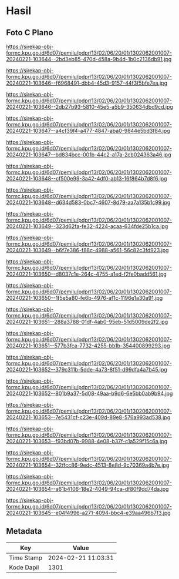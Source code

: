 # Hasil

## Foto C Plano

https://sirekap-obj-formc.kpu.go.id/6d07/pemilu/pdpr/13/02/06/20/01/1302062001007-20240221-103644--2bd3eb85-470d-458a-9b4d-1b0c2136db91.jpg

https://sirekap-obj-formc.kpu.go.id/6d07/pemilu/pdpr/13/02/06/20/01/1302062001007-20240221-103646--f6968491-dbb4-45d3-9157-44f3f5bfe7ea.jpg

https://sirekap-obj-formc.kpu.go.id/6d07/pemilu/pdpr/13/02/06/20/01/1302062001007-20240221-103646--2db27b93-5810-45e5-a5b9-350634dbd9cd.jpg

https://sirekap-obj-formc.kpu.go.id/6d07/pemilu/pdpr/13/02/06/20/01/1302062001007-20240221-103647--a4cf39f4-a477-4847-aba0-9844e5bd3f84.jpg

https://sirekap-obj-formc.kpu.go.id/6d07/pemilu/pdpr/13/02/06/20/01/1302062001007-20240221-103647--bd834bcc-001b-44c2-a17a-2cb024363a46.jpg

https://sirekap-obj-formc.kpu.go.id/6d07/pemilu/pdpr/13/02/06/20/01/1302062001007-20240221-103648--cf500e99-3a42-4df0-ab13-16f864b7d8f6.jpg

https://sirekap-obj-formc.kpu.go.id/6d07/pemilu/pdpr/13/02/06/20/01/1302062001007-20240221-103648--d634d583-0bc7-4607-8d79-aa7a135b1c99.jpg

https://sirekap-obj-formc.kpu.go.id/6d07/pemilu/pdpr/13/02/06/20/01/1302062001007-20240221-103649--323d62fa-fe32-4224-acaa-634fde25b1ca.jpg

https://sirekap-obj-formc.kpu.go.id/6d07/pemilu/pdpr/13/02/06/20/01/1302062001007-20240221-103649--b6f7e386-f88c-4988-a561-56c82c3fd923.jpg

https://sirekap-obj-formc.kpu.go.id/6d07/pemilu/pdpr/13/02/06/20/01/1302062001007-20240221-103650--d8037c1e-264c-4755-a1ed-f2fe0badd561.jpg

https://sirekap-obj-formc.kpu.go.id/6d07/pemilu/pdpr/13/02/06/20/01/1302062001007-20240221-103650--1f5e5a80-fe6b-4976-af1c-1196e1a30a91.jpg

https://sirekap-obj-formc.kpu.go.id/6d07/pemilu/pdpr/13/02/06/20/01/1302062001007-20240221-103651--288a3788-01df-4ab0-95eb-51d5009de2f2.jpg

https://sirekap-obj-formc.kpu.go.id/6d07/pemilu/pdpr/13/02/06/20/01/1302062001007-20240221-103651--577b3fca-7732-4255-bb1b-354400899293.jpg

https://sirekap-obj-formc.kpu.go.id/6d07/pemilu/pdpr/13/02/06/20/01/1302062001007-20240221-103652--379c311b-5dde-4a73-8f51-d99dfa4a7b45.jpg

https://sirekap-obj-formc.kpu.go.id/6d07/pemilu/pdpr/13/02/06/20/01/1302062001007-20240221-103652--801b9a37-5d08-49aa-b9d6-6e5bb0ab9b94.jpg

https://sirekap-obj-formc.kpu.go.id/6d07/pemilu/pdpr/13/02/06/20/01/1302062001007-20240221-103653--7e5431cf-c23e-409d-89e8-576a993ad538.jpg

https://sirekap-obj-formc.kpu.go.id/6d07/pemilu/pdpr/13/02/06/20/01/1302062001007-20240221-103653--f93bd07b-9988-4e08-b37f-c1a529f15c6a.jpg

https://sirekap-obj-formc.kpu.go.id/6d07/pemilu/pdpr/13/02/06/20/01/1302062001007-20240221-103654--32ffcc86-9edc-4513-8e8d-9c70369a4b7e.jpg

https://sirekap-obj-formc.kpu.go.id/6d07/pemilu/pdpr/13/02/06/20/01/1302062001007-20240221-103654--a61b4106-18e2-4049-94ca-df80f9dd74da.jpg

https://sirekap-obj-formc.kpu.go.id/6d07/pemilu/pdpr/13/02/06/20/01/1302062001007-20240221-103645--e04f4996-a271-4094-bbc4-e39aa496b7f3.jpg


## Metadata

| Key        | Value               |
| ---------- | ------------------- |
| Time Stamp | 2024-02-21 11:03:31 |
| Kode Dapil | 1301                |



